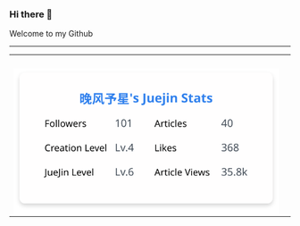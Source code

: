 ### Hi there 👋
Welcome to my Github
<hr>

<!-- ![liux1118's github stats](https://github-readme-stats.vercel.app/api?username=lxKylin&hide=[%22issues%22]&show_icons=true)  -->

<!-- ![Top Langs](https://github-readme-stats.vercel.app/api/top-langs/?username=lxKylin)  -->

<!-- <p>
<img align="left" width="47%" src="https://github-readme-stats.vercel.app/api?username=lxKylin&hide=[%22issues%22]&show_icons=true" />
<img align="right" width="47%" src="https://github-readme-stats.vercel.app/api/top-langs/?username=lxKylin&layout=compact&hide=glsl" />
</p> -->

<table>
  <tr>
    <td><img align="center" src="https://github-readme-stats.vercel.app/api?username=CatapultShark&show_icons=true&hide_border=true" alt="" /></td>
    <td><img align="center" src="https://github-readme-stats.vercel.app/api/top-langs/?username=CatapultShark&layout=compact&hide_border=true" alt="" /></td>
    <!-- <td><img src="https://4sdvg7tqbv.us.aircode.run/juejin?uid=4344859055106215&hide_border=true" alt="Kylin的掘金数据不能同步实时数据" style="zoom:100%;" align="center"/></td> -->
  </tr>
  <tr>
    <td><img align="center" src="./image/juejin.svg" alt="" /></td>
  </tr>
  <!-- <tr>
    <td><img align="center" src="https://github-readme-stats.vercel.app/api/top-langs/?username=lxKylin&layout=compact&hide_border=true" alt="" /></td>
  </tr> -->
</table>
<!--
**lxKylin/lxKylin** is a ✨ _special_ ✨ repository because its `README.md` (this file) appears on your GitHub profile.

Here are some ideas to get you started:

- 🔭 I’m currently working on ...
- 🌱 I’m currently learning ...
- 👯 I’m looking to collaborate on ...
- 🤔 I’m looking for help with ...
- 💬 Ask me about ...
- 📫 How to reach me: ...
- 😄 Pronouns: ...
- ⚡ Fun fact: ...
-->
